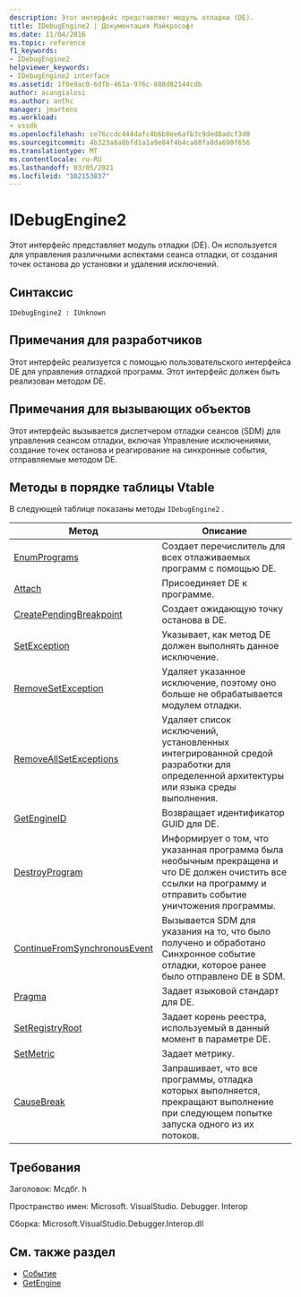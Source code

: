 ```yaml
---
description: Этот интерфейс представляет модуль отладки (DE).
title: IDebugEngine2 | Документация Майкрософт
ms.date: 11/04/2016
ms.topic: reference
f1_keywords:
- IDebugEngine2
helpviewer_keywords:
- IDebugEngine2 interface
ms.assetid: 1f0e9ac0-6dfb-461a-976c-888d82144cdb
author: acangialosi
ms.author: anthc
manager: jmartens
ms.workload:
- vssdk
ms.openlocfilehash: ce76ccdc444dafc4b6b8ee6afb3c9ded8adcf3d0
ms.sourcegitcommit: 4b323a8a8bfd1a1a9e84f4b4ca88fa8da690f656
ms.translationtype: MT
ms.contentlocale: ru-RU
ms.lasthandoff: 03/05/2021
ms.locfileid: "102153837"
---
```

# <a name="idebugengine2"></a>IDebugEngine2
Этот интерфейс представляет модуль отладки (DE). Он используется для управления различными аспектами сеанса отладки, от создания точек останова до установки и удаления исключений.

## <a name="syntax"></a>Синтаксис

```
IDebugEngine2 : IUnknown
```

## <a name="notes-for-implementers"></a>Примечания для разработчиков
 Этот интерфейс реализуется с помощью пользовательского интерфейса DE для управления отладкой программ. Этот интерфейс должен быть реализован методом DE.

## <a name="notes-for-callers"></a>Примечания для вызывающих объектов
 Этот интерфейс вызывается диспетчером отладки сеансов (SDM) для управления сеансом отладки, включая Управление исключениями, создание точек останова и реагирование на синхронные события, отправляемые методом DE.

## <a name="methods-in-vtable-order"></a>Методы в порядке таблицы Vtable
 В следующей таблице показаны методы `IDebugEngine2` .

|Метод|Описание|
|------------|-----------------|
|[EnumPrograms](../../../extensibility/debugger/reference/idebugengine2-enumprograms.md)|Создает перечислитель для всех отлаживаемых программ с помощью DE.|
|[Attach](../../../extensibility/debugger/reference/idebugengine2-attach.md)|Присоединяет DE к программе.|
|[CreatePendingBreakpoint](../../../extensibility/debugger/reference/idebugengine2-creatependingbreakpoint.md)|Создает ожидающую точку останова в DE.|
|[SetException](../../../extensibility/debugger/reference/idebugengine2-setexception.md)|Указывает, как метод DE должен выполнять данное исключение.|
|[RemoveSetException](../../../extensibility/debugger/reference/idebugengine2-removesetexception.md)|Удаляет указанное исключение, поэтому оно больше не обрабатывается модулем отладки.|
|[RemoveAllSetExceptions](../../../extensibility/debugger/reference/idebugengine2-removeallsetexceptions.md)|Удаляет список исключений, установленных интегрированной средой разработки для определенной архитектуры или языка среды выполнения.|
|[GetEngineID](../../../extensibility/debugger/reference/idebugengine2-getengineid.md)|Возвращает идентификатор GUID для DE.|
|[DestroyProgram](../../../extensibility/debugger/reference/idebugengine2-destroyprogram.md)|Информирует о том, что указанная программа была необычным прекращена и что DE должен очистить все ссылки на программу и отправить событие уничтожения программы.|
|[ContinueFromSynchronousEvent](../../../extensibility/debugger/reference/idebugengine2-continuefromsynchronousevent.md)|Вызывается SDM для указания на то, что было получено и обработано Синхронное событие отладки, которое ранее было отправлено DE в SDM.|
|[Pragma](../../../extensibility/debugger/reference/idebugengine2-setlocale.md)|Задает языковой стандарт для DE.|
|[SetRegistryRoot](../../../extensibility/debugger/reference/idebugengine2-setregistryroot.md)|Задает корень реестра, используемый в данный момент в параметре DE.|
|[SetMetric](../../../extensibility/debugger/reference/idebugengine2-setmetric.md)|Задает метрику.|
|[CauseBreak](../../../extensibility/debugger/reference/idebugengine2-causebreak.md)|Запрашивает, что все программы, отладка которых выполняется, прекращают выполнение при следующем попытке запуска одного из их потоков.|

## <a name="requirements"></a>Требования
 Заголовок: Мсдбг. h

 Пространство имен: Microsoft. VisualStudio. Debugger. Interop

 Сборка: Microsoft.VisualStudio.Debugger.Interop.dll

## <a name="see-also"></a>См. также раздел
- [Событие](../../../extensibility/debugger/reference/idebugeventcallback2-event.md)
- [GetEngine](../../../extensibility/debugger/reference/idebugenginecreateevent2-getengine.md)

